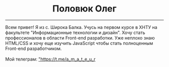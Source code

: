<html>
  <head>
    <head>
      <body>
        <center>
          <h1> Половюк Олег </h1> 
        </center>
        <hr />
        Всем привет! Я из с. Широка Балка. Учусь на первом курсе в ХНТУ на факультете "Информационные технологии и дизайн". Хочу стать профессионалов в области Front-end разработки. Уже неплохо знаю HTML/CSS и хочу еще изучить JavaScript чтобы стать полноценным Front-end разработчиком. 
        <br/>
        <br/>
        Мой телеграм: <a href="https://t.me/a_m_a_t_e_u_r">"https://t.me/a_m_a_t_e_u_r</a>
      </body>
